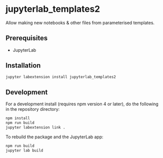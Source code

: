 # jupyterlab_templates2

Allow making new notebooks & other files from parameterised templates.


## Prerequisites

* JupyterLab

## Installation

```bash
jupyter labextension install jupyterlab_templates2
```

## Development

For a development install (requires npm version 4 or later), do the following in the repository directory:

```bash
npm install
npm run build
jupyter labextension link .
```

To rebuild the package and the JupyterLab app:

```bash
npm run build
jupyter lab build
```

